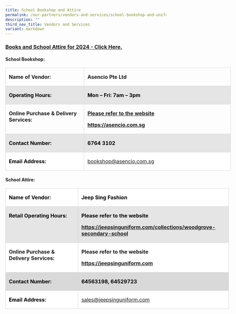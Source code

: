 ```yaml
---
title: School Bookshop and Attire
permalink: /our-partners/vendors-and-services/school-bookshop-and-uniform/
description: ""
third_nav_title: Vendors and Services
variant: markdown
---
```

### **[Books and  School Attire for 2024 - Click Here.](https://sites.google.com/moe.edu.sg/parentssupportwithwoodgrovesec/2024-preparation?authuser=0)** 
   
#### **School Bookshop:**

<table class="MsoNormalTable" border="0" cellspacing="0" cellpadding="0" width="706" style="width:529.5pt;border-collapse:collapse;mso-yfti-tbllook:1184;
 mso-padding-alt:0in 0in 0in 0in"><tbody><tr style="mso-yfti-irow:0;mso-yfti-firstrow:yes"><td width="242" valign="top" style="width:181.5pt;border:solid #D6D6D6 1.0pt;
  mso-border-alt:solid #D6D6D6 .25pt;mso-border-bottom-alt:solid #D6D6D6 .75pt;
  padding:1.5pt 7.5pt 1.5pt 7.5pt"><p class="MsoNormal"><b><span lang="EN-SG" style="mso-ansi-language:EN-SG">Name of Vendor:</span></b></p></td><td width="464" valign="top" style="width:348.0pt;border:solid #D6D6D6 1.0pt;
  border-left:none;mso-border-left-alt:solid #D6D6D6 .25pt;mso-border-alt:solid #D6D6D6 .25pt;
  mso-border-bottom-alt:solid #D6D6D6 .75pt;padding:1.5pt 7.5pt 1.5pt 7.5pt"><p class="MsoNormal"><b>Asencio Pte Ltd</b></p></td></tr><tr style="mso-yfti-irow:1"><td width="242" valign="top" style="width:181.5pt;border:solid #D6D6D6 1.0pt;
  border-top:none;mso-border-top-alt:solid #D6D6D6 .25pt;mso-border-alt:solid #D6D6D6 .25pt;
  mso-border-bottom-alt:solid #D6D6D6 .75pt;background:#E5E5E5;padding:1.5pt 7.5pt 1.5pt 7.5pt"><p class="MsoNormal"><b><span lang="EN-SG" style="color:black;mso-color-alt:windowtext;
  mso-ansi-language:EN-SG">Operating Hours:</span></b></p></td><td width="464" valign="top" style="width:348.0pt;border-top:none;border-left:
  none;border-bottom:solid #D6D6D6 1.0pt;border-right:solid #D6D6D6 1.0pt;
  mso-border-top-alt:solid #D6D6D6 .25pt;mso-border-left-alt:solid #D6D6D6 .25pt;
  mso-border-alt:solid #D6D6D6 .25pt;mso-border-bottom-alt:solid #D6D6D6 .75pt;
  background:#E5E5E5;padding:1.5pt 7.5pt 1.5pt 7.5pt"><p class="MsoNormal"><b><span lang="EN-SG" style="color:black;mso-color-alt:windowtext;
  mso-ansi-language:EN-SG">Mon – Fri: 7am – 3pm</span></b></p></td></tr><tr style="mso-yfti-irow:2"><td width="242" valign="top" style="width:181.5pt;border:solid #D6D6D6 1.0pt;
  border-top:none;mso-border-top-alt:solid #D6D6D6 .25pt;mso-border-alt:solid #D6D6D6 .25pt;
  mso-border-bottom-alt:solid #D6D6D6 .75pt;padding:1.5pt 7.5pt 1.5pt 7.5pt"><p class="MsoNormal"><b>Online Purchase &amp; Delivery Services:</b></p></td><td width="464" valign="top" style="width:348.0pt;border-top:none;border-left:
  none;border-bottom:solid #D6D6D6 1.0pt;border-right:solid #D6D6D6 1.0pt;
  mso-border-top-alt:solid #D6D6D6 .25pt;mso-border-left-alt:solid #D6D6D6 .25pt;
  mso-border-alt:solid #D6D6D6 .25pt;mso-border-bottom-alt:solid #D6D6D6 .75pt;
  padding:1.5pt 7.5pt 1.5pt 7.5pt"><p class="MsoNormal"><b><u>Please refer to the website</u></b></p><p class="MsoNormal"><b><span lang="EN-SG" style="mso-ansi-language:EN-SG"><a href="https://asencio.com.sg/">https://asencio.com.sg</a></span></b></p></td></tr><tr style="mso-yfti-irow:3"><td width="242" valign="top" style="width:181.5pt;border:solid #D6D6D6 1.0pt;
  border-top:none;mso-border-top-alt:solid #D6D6D6 .25pt;mso-border-alt:solid #D6D6D6 .25pt;
  mso-border-bottom-alt:solid #D6D6D6 .75pt;background:#E5E5E5;padding:1.5pt 7.5pt 1.5pt 7.5pt"><p class="MsoNormal"><b><span lang="EN-SG" style="color:black;mso-color-alt:windowtext;
  mso-ansi-language:EN-SG">Contact Number:</span></b></p></td><td width="464" valign="top" style="width:348.0pt;border-top:none;border-left:
  none;border-bottom:solid #D6D6D6 1.0pt;border-right:solid #D6D6D6 1.0pt;
  mso-border-top-alt:solid #D6D6D6 .25pt;mso-border-left-alt:solid #D6D6D6 .25pt;
  mso-border-alt:solid #D6D6D6 .25pt;mso-border-bottom-alt:solid #D6D6D6 .75pt;
  background:#E5E5E5;padding:1.5pt 7.5pt 1.5pt 7.5pt"><p class="MsoNormal"><b><span lang="EN-SG" style="color:black;mso-color-alt:windowtext;
  mso-ansi-language:EN-SG">6764 3102</span></b></p></td></tr><tr style="mso-yfti-irow:4;mso-yfti-lastrow:yes"><td width="242" valign="top" style="width:181.5pt;border:solid #D6D6D6 1.0pt;
  border-top:none;mso-border-top-alt:solid #D6D6D6 .25pt;mso-border-alt:solid #D6D6D6 .25pt;
  background:white;mso-background-themecolor:background1;padding:1.5pt 7.5pt 1.5pt 7.5pt"><p class="MsoNormal"><b><span lang="EN-SG" style="color:black;mso-color-alt:windowtext;
  mso-ansi-language:EN-SG">Email Address:</span></b><span style="background:
  #D9D9D9;mso-shading:white;mso-pattern:gray-15 auto"></span></p></td><td width="464" valign="top" style="width:348.0pt;border-top:none;border-left:
  none;border-bottom:solid #D6D6D6 1.0pt;border-right:solid #D6D6D6 1.0pt;
  mso-border-top-alt:solid #D6D6D6 .25pt;mso-border-left-alt:solid #D6D6D6 .25pt;
  mso-border-alt:solid #D6D6D6 .25pt;background:white;mso-background-themecolor:
  background1;padding:1.5pt 7.5pt 1.5pt 7.5pt"><p class="MsoNormal"><b><span style="color:black;mso-color-alt:windowtext"><a href="mailto:bookshop@asencio.com.sg"><span style="font-weight:normal">bookshop@asencio.com.sg</span></a></span></b><span style="background:#D9D9D9;mso-shading:white;mso-pattern:gray-15 auto"></span></p></td></tr></tbody></table>

#### **School Attire:**

<table class="MsoNormalTable" border="0" cellspacing="0" cellpadding="0" width="700" style="width:525.0pt;background:white;border-collapse:collapse;mso-yfti-tbllook:
 1184;mso-padding-alt:0in 0in 0in 0in"><tbody><tr style="mso-yfti-irow:0;mso-yfti-firstrow:yes"><td width="241" valign="top" style="width:180.65pt;border:solid #D6D6D6 1.0pt;
  mso-border-alt:solid #D6D6D6 .25pt;mso-border-bottom-alt:solid #D6D6D6 .75pt;
  padding:1.5pt 7.5pt 1.5pt 7.5pt"><p class="MsoNormal"><b><span lang="EN-SG" style="color:black;mso-color-alt:windowtext;
  mso-ansi-language:EN-SG">Name of Vendor:</span></b></p></td><td width="459" valign="top" style="width:344.35pt;border:solid #D6D6D6 1.0pt;
  border-left:none;mso-border-left-alt:solid #D6D6D6 .25pt;mso-border-alt:solid #D6D6D6 .25pt;
  mso-border-bottom-alt:solid #D6D6D6 .75pt;padding:1.5pt 7.5pt 1.5pt 7.5pt"><p class="MsoNormal"><b><span lang="EN-SG" style="color:black;mso-color-alt:windowtext;
  mso-ansi-language:EN-SG">Jeep Sing Fashion</span></b></p></td></tr><tr style="mso-yfti-irow:1"><td width="241" valign="top" style="width:180.65pt;border:solid #D6D6D6 1.0pt;
  border-top:none;mso-border-top-alt:solid #D6D6D6 .25pt;mso-border-alt:solid #D6D6D6 .25pt;
  mso-border-bottom-alt:solid #D6D6D6 .75pt;background:#E5E5E5;padding:1.5pt 7.5pt 1.5pt 7.5pt"><p class="MsoNormal"><b><span lang="EN-SG" style="color:black;mso-color-alt:windowtext;
  mso-ansi-language:EN-SG">Retail Operating Hours:</span></b></p></td><td width="459" valign="top" style="width:344.35pt;border-top:none;border-left:
  none;border-bottom:solid #D6D6D6 1.0pt;border-right:solid #D6D6D6 1.0pt;
  mso-border-top-alt:solid #D6D6D6 .25pt;mso-border-left-alt:solid #D6D6D6 .25pt;
  mso-border-alt:solid #D6D6D6 .25pt;mso-border-bottom-alt:solid #D6D6D6 .75pt;
  background:#E5E5E5;padding:1.5pt 7.5pt 1.5pt 7.5pt"><p class="MsoNormal"><b><span style="color:black;mso-color-alt:windowtext">Please refer to the website</span></b></p><p class="MsoNormal"><b><span style="color:black;mso-color-alt:windowtext"><a href="https://jeepsinguniform.com">https://jeepsinguniform.com/collections/woodgrove-secondary-school</a></span></b></p></td></tr><tr style="mso-yfti-irow:2"><td width="241" valign="top" style="width:180.65pt;border:solid #D6D6D6 1.0pt;
  border-top:none;mso-border-top-alt:solid #D6D6D6 .25pt;mso-border-alt:solid #D6D6D6 .25pt;
  mso-border-bottom-alt:solid #D6D6D6 .75pt;background:transparent;padding:
  1.5pt 7.5pt 1.5pt 7.5pt"><p class="MsoNormal"><b><span lang="EN-SG" style="mso-ansi-language:EN-SG">Online Purchase &amp; Delivery Services:</span></b></p></td><td width="459" valign="top" style="width:344.35pt;border-top:none;border-left:
  none;border-bottom:solid #D6D6D6 1.0pt;border-right:solid #D6D6D6 1.0pt;
  mso-border-top-alt:solid #D6D6D6 .25pt;mso-border-left-alt:solid #D6D6D6 .25pt;
  mso-border-alt:solid #D6D6D6 .25pt;mso-border-bottom-alt:solid #D6D6D6 .75pt;
  background:transparent;padding:1.5pt 7.5pt 1.5pt 7.5pt"><p class="MsoNormal"><b>Please refer to the website</b></p><p class="MsoNormal"><b><a href="https://jeepsinguniform.com">https://jeepsinguniform.com</a></b><span lang="EN-GB" style="mso-ansi-language:EN-GB"></span></p></td></tr><tr style="mso-yfti-irow:3"><td width="241" valign="top" style="width:180.65pt;border:solid #D6D6D6 1.0pt;
  border-top:none;mso-border-top-alt:solid #D6D6D6 .25pt;mso-border-alt:solid #D6D6D6 .25pt;
  mso-border-bottom-alt:solid #D6D6D6 .75pt;background:#D9D9D9;mso-background-themecolor:
  background1;mso-background-themeshade:217;padding:1.5pt 7.5pt 1.5pt 7.5pt"><p class="MsoNormal"><b><span lang="EN-SG" style="color:black;mso-color-alt:windowtext;
  mso-ansi-language:EN-SG">Contact Number:</span></b></p></td><td width="459" valign="top" style="width:344.35pt;border-top:none;border-left:
  none;border-bottom:solid #D6D6D6 1.0pt;border-right:solid #D6D6D6 1.0pt;
  mso-border-top-alt:solid #D6D6D6 .25pt;mso-border-left-alt:solid #D6D6D6 .25pt;
  mso-border-alt:solid #D6D6D6 .25pt;mso-border-bottom-alt:solid #D6D6D6 .75pt;
  background:#D9D9D9;mso-background-themecolor:background1;mso-background-themeshade:
  217;padding:1.5pt 7.5pt 1.5pt 7.5pt"><p class="MsoNormal"><b><span lang="EN" style="color:black;mso-color-alt:windowtext;
  mso-ansi-language:EN">64563198, </span><span style="color:black;mso-color-alt:
  windowtext">64529723</span></b></p></td></tr><tr style="mso-yfti-irow:4;mso-yfti-lastrow:yes"><td width="241" valign="top" style="width:180.65pt;border:solid #D6D6D6 1.0pt;
  border-top:none;mso-border-top-alt:solid #D6D6D6 .25pt;mso-border-alt:solid #D6D6D6 .25pt;
  mso-border-bottom-alt:solid #D6D6D6 .75pt;background:white;mso-background-themecolor:
  background1;padding:1.5pt 7.5pt 1.5pt 7.5pt"><p class="MsoNormal"><b><span lang="EN-SG" style="color:black;mso-color-alt:windowtext;
  mso-ansi-language:EN-SG">Email Address:</span></b></p></td><td width="459" valign="top" style="width:344.35pt;border-top:none;border-left:
  none;border-bottom:solid #D6D6D6 1.0pt;border-right:solid #D6D6D6 1.0pt;
  mso-border-top-alt:solid #D6D6D6 .25pt;mso-border-left-alt:solid #D6D6D6 .25pt;
  mso-border-alt:solid #D6D6D6 .25pt;mso-border-bottom-alt:solid #D6D6D6 .75pt;
  background:white;mso-background-themecolor:background1;padding:1.5pt 7.5pt 1.5pt 7.5pt"><p class="MsoNormal"><b><span lang="EN-SG" style="color:black;mso-color-alt:windowtext;
  mso-ansi-language:EN-SG"><a href="mailto:sales@jeepsinguniform.com"><span lang="EN" style="mso-ansi-language:EN;font-weight:normal">sales@jeepsinguniform.com</span></a></span></b></p></td></tr></tbody></table>